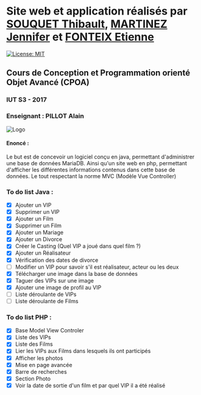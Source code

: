 # Site web et application réalisés par [SOUQUET Thibault](https://github.com/Falcort), [MARTINEZ Jennifer](https://github.com/Weissyy) et [FONTEIX Etienne](https://github.com/Fonteix)
[![License: MIT](https://img.shields.io/badge/License-MIT-yellow.svg)](https://opensource.org/licenses/MIT)

## Cours de Conception et Programmation orienté Objet Avancé (CPOA)

### IUT S3 - 2017
### Enseignant : PILLOT Alain

![Logo](https://github.com/Falcort/DUT-S3-CPOA/blob/master/PHP/assets/images/logo.png?raw=true)

#### Enoncé :
Le but est de concevoir un logiciel conçu en java, permettant d'administrer une base de données MariaDB.
Ainsi qu'un site web en php, permettant d'afficher les différentes informations contenus dans cette base de données.
Le tout respectant la norme MVC (Modèle Vue Controller)

### To do list Java :

- [X] Ajouter un VIP
- [X] Supprimer un VIP
- [X] Ajouter un Film
- [X] Supprimer un Film
- [X] Ajouter un Mariage
- [X] Ajouter un Divorce
- [X] Créer le Casting (Quel VIP a joué dans quel film ?)
- [X] Ajouter un Réalisateur
- [X] Vérification des dates de divorce
- [ ] Modifier un VIP pour savoir s'il est réalisateur, acteur ou les deux
- [X] Télécharger une image dans la base de données 
- [X] Taguer des VIPs sur une image
- [X] Ajouter une image de profil au VIP
- [ ] Liste déroulante de VIPs
- [ ] Liste déroulante de Films

### To do list PHP :

- [X] Base Model View Controler
- [X] Liste des VIPs
- [X] Liste des Films
- [X] Lier les VIPs aux Films dans lesquels ils ont participés
- [X] Afficher les photos
- [X] Mise en page avancée
- [X] Barre de recherches
- [X] Section Photo
- [X] Voir la date de sortie d'un film et par quel VIP il a été réalisé
